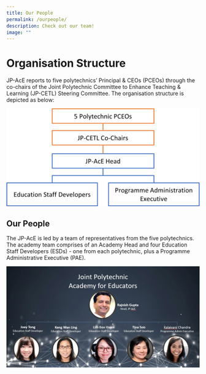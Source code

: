```yaml
---
title: Our People
permalink: /ourpeople/
description: Check out our team!
image: ""
---
```

# Organisation Structure

JP-AcE reports to five polytechnics’ Principal & CEOs (PCEOs) through the co-chairs of the Joint Polytechnic Committee to Enhance Teaching & Learning (JP-CETL) Steering Committee. The organisation structure is depicted as below:

![](/images/jpace%20infrastructure.png)

## Our People

The JP-AcE is led by a team of representatives from the five polytechnics. The academy team comprises of an Academy Head and four Education Staff Developers (ESDs) - one from each polytechnic, plus a Programme Administrative Executive (PAE).

![](/images/ourpeople4.jpg)